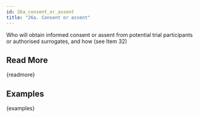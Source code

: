 ```yaml
---
id: 26a_consent_or_assent
title: "26a. Consent or assent"
---
```

Who will obtain informed consent or assent from potential trial participants or authorised surrogates, and how (see Item 32)

## Read More

{readmore}

## Examples

{examples}